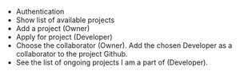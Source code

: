 * Authentication
* Show list of available projects
* Add a project (Owner)
* Apply for project (Developer)
* Choose the collaborator (Owner). Add the chosen Developer as a collaborator to the project Github.
* See the list of ongoing projects I am a part of (Developer).
